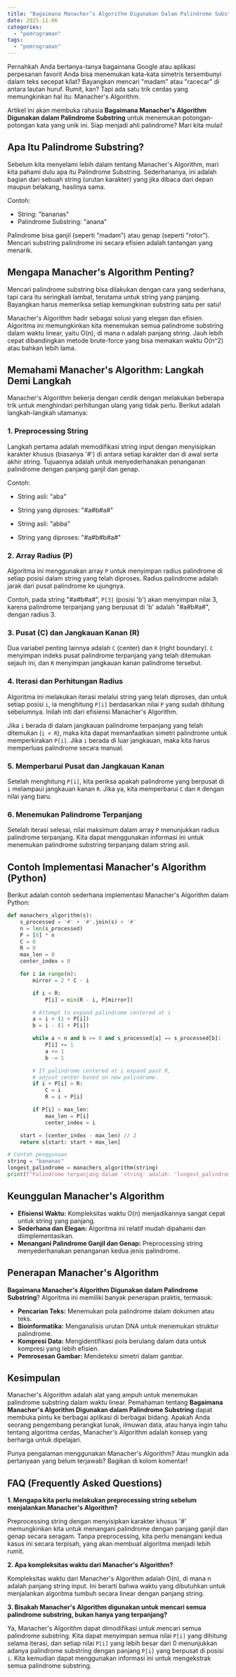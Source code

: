 ```yaml
---
title: "Bagaimana Manacher’s Algorithm Digunakan Dalam Palindrome Substring?"
date: 2025-11-06
categories: 
  - "pemrograman"
tags: 
  - "pemrograman"
---
```


Pernahkah Anda bertanya-tanya bagaimana Google atau aplikasi perpesanan favorit Anda bisa menemukan kata-kata simetris tersembunyi dalam teks secepat kilat? Bayangkan mencari "madam" atau "racecar" di antara lautan huruf. Rumit, kan? Tapi ada satu trik cerdas yang memungkinkan hal itu: Manacher's Algorithm.

Artikel ini akan membuka rahasia **Bagaimana Manacher's Algorithm Digunakan dalam Palindrome Substring** untuk menemukan potongan-potongan kata yang unik ini. Siap menjadi ahli palindrome? Mari kita mulai!

## Apa Itu Palindrome Substring?

Sebelum kita menyelami lebih dalam tentang Manacher's Algorithm, mari kita pahami dulu apa itu Palindrome Substring. Sederhananya, ini adalah bagian dari sebuah string (urutan karakter) yang jika dibaca dari depan maupun belakang, hasilnya sama.

Contoh:

- String: "bananas"
- Palindrome Substring: "anana"

Palindrome bisa ganjil (seperti "madam") atau genap (seperti "rotor"). Mencari substring palindrome ini secara efisien adalah tantangan yang menarik.

## Mengapa Manacher's Algorithm Penting?

Mencari palindrome substring bisa dilakukan dengan cara yang sederhana, tapi cara itu seringkali lambat, terutama untuk string yang panjang. Bayangkan harus memeriksa setiap kemungkinan substring satu per satu!

Manacher's Algorithm hadir sebagai solusi yang elegan dan efisien. Algoritma ini memungkinkan kita menemukan semua palindrome substring dalam waktu linear, yaitu O(n), di mana n adalah panjang string. Jauh lebih cepat dibandingkan metode brute-force yang bisa memakan waktu O(n^2) atau bahkan lebih lama.

## Memahami Manacher's Algorithm: Langkah Demi Langkah

Manacher's Algorithm bekerja dengan cerdik dengan melakukan beberapa trik untuk menghindari perhitungan ulang yang tidak perlu. Berikut adalah langkah-langkah utamanya:

### 1\. Preprocessing String

Langkah pertama adalah memodifikasi string input dengan menyisipkan karakter khusus (biasanya '#') di antara setiap karakter dan di awal serta akhir string. Tujuannya adalah untuk menyederhanakan penanganan palindrome dengan panjang ganjil dan genap.

Contoh:

- String asli: "aba"
    
- String yang diproses: "#a#b#a#"
    
- String asli: "abba"
    
- String yang diproses: "#a#b#b#a#"
    

### 2\. Array Radius (P)

Algoritma ini menggunakan array `P` untuk menyimpan radius palindrome di setiap posisi dalam string yang telah diproses. Radius palindrome adalah jarak dari pusat palindrome ke ujungnya.

Contoh, pada string "#a#b#a#", `P[3]` (posisi 'b') akan menyimpan nilai 3, karena palindrome terpanjang yang berpusat di 'b' adalah "#a#b#a#", dengan radius 3.

### 3\. Pusat (C) dan Jangkauan Kanan (R)

Dua variabel penting lainnya adalah `C` (center) dan `R` (right boundary). `C` menyimpan indeks pusat palindrome terpanjang yang telah ditemukan sejauh ini, dan `R` menyimpan jangkauan kanan palindrome tersebut.

### 4\. Iterasi dan Perhitungan Radius

Algoritma ini melakukan iterasi melalui string yang telah diproses, dan untuk setiap posisi `i`, ia menghitung `P[i]` berdasarkan nilai `P` yang sudah dihitung sebelumnya. Inilah inti dari efisiensi Manacher's Algorithm.

Jika `i` berada di dalam jangkauan palindrome terpanjang yang telah ditemukan (`i < R`), maka kita dapat memanfaatkan simetri palindrome untuk memperkirakan `P[i]`. Jika `i` berada di luar jangkauan, maka kita harus memperluas palindrome secara manual.

### 5\. Memperbarui Pusat dan Jangkauan Kanan

Setelah menghitung `P[i]`, kita periksa apakah palindrome yang berpusat di `i` melampaui jangkauan kanan `R`. Jika ya, kita memperbarui `C` dan `R` dengan nilai yang baru.

### 6\. Menemukan Palindrome Terpanjang

Setelah iterasi selesai, nilai maksimum dalam array `P` menunjukkan radius palindrome terpanjang. Kita dapat menggunakan informasi ini untuk menemukan palindrome substring terpanjang dalam string asli.

## Contoh Implementasi Manacher's Algorithm (Python)

Berikut adalah contoh sederhana implementasi Manacher's Algorithm dalam Python:

```python
def manachers_algorithm(s):
    s_processed = '#' + '#'.join(s) + '#'
    n = len(s_processed)
    P = [0] * n
    C = 0
    R = 0
    max_len = 0
    center_index = 0

    for i in range(n):
        mirror = 2 * C - i

        if i < R:
            P[i] = min(R - i, P[mirror])

        # Attempt to expand palindrome centered at i
        a = i + (1 + P[i])
        b = i - (1 + P[i])

        while a < n and b >= 0 and s_processed[a] == s_processed[b]:
            P[i] += 1
            a += 1
            b -= 1

        # If palindrome centered at i expand past R,
        # adjust center based on new palindrome.
        if i + P[i] > R:
            C = i
            R = i + P[i]

        if P[i] > max_len:
            max_len = P[i]
            center_index = i

    start = (center_index - max_len) // 2
    return s[start: start + max_len]

# Contoh penggunaan
string = "bananas"
longest_palindrome = manachers_algorithm(string)
print(f"Palindrome terpanjang dalam 'string' adalah: 'longest_palindrome'")
```

## Keunggulan Manacher's Algorithm

- **Efisiensi Waktu:** Kompleksitas waktu O(n) menjadikannya sangat cepat untuk string yang panjang.
- **Sederhana dan Elegan:** Algoritma ini relatif mudah dipahami dan diimplementasikan.
- **Menangani Palindrome Ganjil dan Genap:** Preprocessing string menyederhanakan penanganan kedua jenis palindrome.

## Penerapan Manacher's Algorithm

**Bagaimana Manacher's Algorithm Digunakan dalam Palindrome Substring**? Algoritma ini memiliki banyak penerapan praktis, termasuk:

- **Pencarian Teks:** Menemukan pola palindrome dalam dokumen atau teks.
- **Bioinformatika:** Menganalisis urutan DNA untuk menemukan struktur palindrome.
- **Kompresi Data:** Mengidentifikasi pola berulang dalam data untuk kompresi yang lebih efisien.
- **Pemrosesan Gambar:** Mendeteksi simetri dalam gambar.

## Kesimpulan

Manacher's Algorithm adalah alat yang ampuh untuk menemukan palindrome substring dalam waktu linear. Pemahaman tentang **Bagaimana Manacher's Algorithm Digunakan dalam Palindrome Substring** dapat membuka pintu ke berbagai aplikasi di berbagai bidang. Apakah Anda seorang pengembang perangkat lunak, ilmuwan data, atau hanya ingin tahu tentang algoritma cerdas, Manacher's Algorithm adalah konsep yang berharga untuk dipelajari.

Punya pengalaman menggunakan Manacher's Algorithm? Atau mungkin ada pertanyaan yang belum terjawab? Bagikan di kolom komentar!

## FAQ (Frequently Asked Questions)

**1\. Mengapa kita perlu melakukan preprocessing string sebelum menjalankan Manacher's Algorithm?**

Preprocessing string dengan menyisipkan karakter khusus '#' memungkinkan kita untuk menangani palindrome dengan panjang ganjil dan genap secara seragam. Tanpa preprocessing, kita perlu menangani kedua kasus ini secara terpisah, yang akan membuat algoritma menjadi lebih rumit.

**2\. Apa kompleksitas waktu dari Manacher's Algorithm?**

Kompleksitas waktu dari Manacher's Algorithm adalah O(n), di mana n adalah panjang string input. Ini berarti bahwa waktu yang dibutuhkan untuk menjalankan algoritma tumbuh secara linear dengan panjang string.

**3\. Bisakah Manacher's Algorithm digunakan untuk mencari semua palindrome substring, bukan hanya yang terpanjang?**

Ya, Manacher's Algorithm dapat dimodifikasi untuk mencari semua palindrome substring. Kita dapat menyimpan semua nilai `P[i]` yang dihitung selama iterasi, dan setiap nilai `P[i]` yang lebih besar dari 0 menunjukkan adanya palindrome substring dengan panjang `P[i]` yang berpusat di posisi `i`. Kita kemudian dapat menggunakan informasi ini untuk mengekstrak semua palindrome substring.
